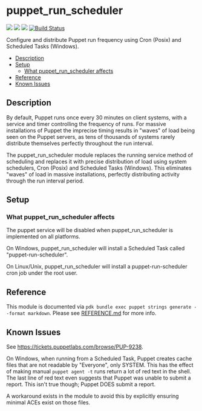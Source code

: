 # puppet\_run\_scheduler

![](https://img.shields.io/puppetforge/pdk-version/reidmv/puppet_run_scheduler.svg?style=popout)
![](https://img.shields.io/puppetforge/v/reidmv/puppet_run_scheduler.svg?style=popout)
![](https://img.shields.io/puppetforge/dt/reidmv/puppet_run_scheduler.svg?style=popout)
[![Build Status](https://github.com/reidmv/reidmv-puppet_run_scheduler/actions/workflows/ci.yml/badge.svg?branch=main)](https://github.com/reidmv/reidmv-puppet_run_scheduler/actions/workflows/ci.yml)

Configure and distribute Puppet run frequency using Cron (Posix) and Scheduled Tasks (Windows).

- [Description](#description)
- [Setup](#setup)
  - [What puppet\_run\_scheduler affects](#what-puppet_run_scheduler-affects)
- [Reference](#reference)
- [Known Issues](#known-issues)

## Description

By default, Puppet runs once every 30 minutes on client systems, with a service and timer controlling the frequency of runs. For massive installations of Puppet the imprecise timing results in "waves" of load being seen on the Puppet servers, as tens of thousands of systems rarely distribute themselves perfectly throughout the run interval.

The puppet\_run\_scheduler module replaces the running service method of scheduling and replaces it with precise distribution of load using system schedulers, Cron (Posix) and Scheduled Tasks (Windows). This eliminates "waves" of load in massive installations, perfectly distributing activity through the run interval period.

## Setup

### What puppet\_run\_scheduler affects

The puppet service will be disabled when puppet\_run\_scheduler is implemented on all platforms.

On Windows, puppet\_run\_scheduler will install a Scheduled Task called "puppet-run-scheduler".

On Linux/Unix, puppet\_run\_scheduler will install a puppet-run-scheduler cron job under the root user.

## Reference

This module is documented via `pdk bundle exec puppet strings generate --format markdown`. Please see [REFERENCE.md](REFERENCE.md) for more info.


## Known Issues

See https://tickets.puppetlabs.com/browse/PUP-9238.

On Windows, when running from a Scheduled Task, Puppet creates cache files that are not readable by "Everyone", only SYSTEM. This has the effect of making manual `puppet agent -t` runs return a lot of red text in the shell. The last line of red text even suggests that Puppet was unable to submit a report. This isn't true though; Puppet DOES submit a report.

A workaround exists in the module to avoid this by explicitly ensuring minimal ACEs exist on those files.
